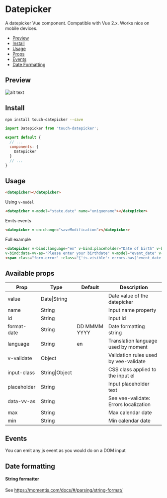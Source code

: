 # Datepicker

A datepicker Vue component. Compatible with Vue 2.x. Works nice on mobile devices.

- [Preview](#preview)
- [Install](#install)
- [Usage](#usage)
- [Props](#available-props)
- [Events](#events)
- [Date Formatting](#date-formatting)

## Preview

![alt text](https://github.com/styxyk/touch-datepicker/blob/master/preview.png "Preview")


## Install

``` bash
npm install touch-datepicker --save
```

``` javascript
import Datepicker from 'touch-datepicker';

export default {
  // ...
  components: {
    Datepicker
  }
  // ...
}
```

## Usage

``` html
<datepicker></datepicker>
```

Using `v-model`
``` html
<datepicker v-model="state.date" name="uniquename"></datepicker>
```

Emits events
``` html
<datepicker v-on:change="saveModification"></datepicker>
```

Full example
``` html
<datepicker v-bind:language="en" v-bind:placeholder="Date of birth" v-bind:input-class="{'datepicker-input-reg': true, 'is-invalid-input': errors.has('event_date')}" v-bind:min="2000-01-01"  v-bind:max="2010-12-31" 
v-bind:data-vv-as="Please enter your birthdate" v-model="event_date" v-bind:v-validate="{required: true, date_format: 'YYYY-MM-DD'}" name="event_date" id="event_date" @change="saveChanges"></datepicker>
<span class="form-error" :class="{'is-visible': errors.has('event_date')}">{{ errors.first('event_date') }}</span>
```


## Available props

| Prop                          | Type            | Default     | Description                              |
|-------------------------------|-----------------|-------------|------------------------------------------|
| value                         | Date\|String    |             | Date value of the datepicker             |
| name                          | String          |             | Input name property                      |
| id                            | String          |             | Input id                                 |
| format-date                   | String          | DD MMMM YYYY| Date formatting string                   |
| language                      | String          | en          | Translation language used by moment      |
| v-validate                    | Object          |             | Validation rules used by vee-validate    |
| input-class                   | String\|Object  |             | CSS class applied to the input el        |
| placeholder                   | String          |             | Input placeholder text                   |
| data-vv-as                    | String          |             | See vee-validate: Errors localization    |
| max                           | String          |             | Max calendar date                        |
| min                           | String          |             | Min calendar date                        |


## Events

You can emit any js event as you would do on a DOM input


## Date formatting

#### String formatter

See https://momentjs.com/docs/#/parsing/string-format/

